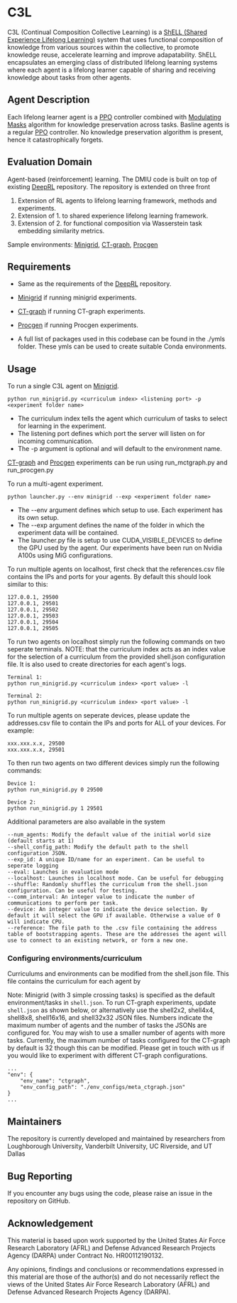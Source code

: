 # C3L 
C3L (Continual Composition Collective Learning) is a [ShELL (Shared Experience Lifelong Learning)](https://rdcu.be/dB9zt) system that uses functional composition of knowledge from various sources within the collective, to promote knowledge reuse, accelerate learning and improve adapatability.
ShELL encapsulates an emerging class of distributed lifelong learning systems where each agent is a lifelong learner capable of sharing and receiving knowledge about tasks from other agents.

## Agent Description
Each lifelong learner agent is a [PPO](https://arxiv.org/abs/1707.06347) controller combined with [Modulating Masks](https://arxiv.org/abs/2212.11110) algorithm for knowledge preservation across tasks.
Basline agents is a regular [PPO](https://arxiv.org/abs/1707.06347) controller. No knowledge preservation algorithm is present, hence it catastrophically forgets.

## Evaluation Domain
Agent-based (reinforcement) learning. The DMIU code is built on top of existing [DeepRL](https://github.com/ShangtongZhang/DeepRL) repository. The repository is extended on three front
1. Extension of RL agents to lifelong learning framework, methods and experiments.
2. Extension of 1. to shared experience lifelong learning framework.
3. Extension of 2. for functional composition via Wasserstein task embedding similarity metrics.

Sample environments: [Minigrid](https://github.com/Farama-Foundation/gym-minigrid), [CT-graph](https://github.com/soltoggio/CT-graph), [Procgen](https://github.com/openai/procgen)

## Requirements
- Same as the requirements of the [DeepRL](https://github.com/ShangtongZhang/DeepRL) repository.
- [Minigrid](https://github.com/Farama-Foundation/gym-minigrid) if running minigrid experiments.
- [CT-graph](https://github.com/soltoggio/CT-graph) if running CT-graph experiments.
- [Procgen](https://github.com/openai/procgen) if running Procgen experiments.

- A full list of packages used in this codebase can be found in the ./ymls folder. These ymls can be used to create suitable Conda environments.

## Usage
To run a single C3L agent on [Minigrid](https://github.com/Farama-Foundation/gym-minigrid).
```
python run_minigrid.py <curriculum index> <listening port> -p <experiment folder name>
```
- The curriculum index tells the agent which curriculum of tasks to select for learning in the experiment.
- The listening port defines which port the server will listen on for incoming communication.
- The -p argument is optional and will default to the environment name.


[CT-graph](https://github.com/soltoggio/CT-graph) and [Procgen](https://github.com/openai/procgen) experiments can be run using run_mctgraph.py and run_procgen.py


To run a multi-agent experiment.
```
python launcher.py --env minigrid --exp <experiment folder name>
```
- The --env argument defines which setup to use. Each experiment has its own setup.
- The --exp argument defines the name of the folder in which the experiment data will be contained.
- The launcher.py file is setup to use CUDA_VISIBLE_DEVICES to define the GPU used by the agent. Our experiments have been run on Nvidia A100s using MiG configurations.


To run multiple agents on localhost, first check that the references.csv file contains the IPs and ports for your agents. By default this should look similar to this:

```
127.0.0.1, 29500
127.0.0.1, 29501
127.0.0.1, 29502
127.0.0.1, 29503
127.0.0.1, 29504
127.0.0.1, 29505
```
To run two agents on localhost simply run the following commands on two seperate terminals. NOTE: that the curriculum index acts as an index value for the selection of a curriculum from the provided shell.json configuration file. It is also used to create directories for each agent's logs.
```
Terminal 1:
python run_minigrid.py <curriculum index> <port value> -l

Terminal 2:
python run_minigrid.py <curriculum index> <port value> -l
```

To run multiple agents on seperate devices, please update the addresses.csv file to contain the IPs and ports for ALL of your devices. For example:
```
xxx.xxx.x.x, 29500
xxx.xxx.x.x, 29501
```
To then run two agents on two different devices simply run the following commands:
```
Device 1:
python run_minigrid.py 0 29500

Device 2:
python run_minigrid.py 1 29501
```

Additional parameters are also available in the system
```
--num_agents: Modify the default value of the initial world size (default starts at 1)
--shell_config_path: Modify the default path to the shell configuration JSON.
--exp_id: A unique ID/name for an experiment. Can be useful to seperate logging
--eval: Launches in evaluation mode
--localhost: Launches in localhost mode. Can be useful for debugging
--shuffle: Randomly shuffles the curriculum from the shell.json configuration. Can be useful for testing.
--comm_interval: An integer value to indicate the number of communications to perform per task.
--device: An integer value to indicate the device selection. By default it will select the GPU if available. Otherwise a value of 0 will indicate CPU.
--reference: The file path to the .csv file containing the address table of bootstrapping agents. These are the addresses the agent will use to connect to an existing network, or form a new one.
```

### Configuring environments/curriculum
Curriculums and environments can be modified from the shell.json file. This file contains the curriculum for each agent by

Note: Minigrid (with 3 simple crossing tasks) is specified as the default environment/tasks in `shell.json`. To run CT-graph experiments, update `shell.json` as shown below, or alternatively use the shell2x2, shell4x4, shell8x8, shell16x16, and shell32x32 JSON files. Numbers indicate the maximum number of agents and the number of tasks the JSONs are configured for. You may wish to use a smaller number of agents with more tasks. Currently, the maximum number of tasks configured for the CT-graph by default is 32 though this can be modified. Please get in touch with us if you would like to experiment with different CT-graph configurations.
```
...
"env": {
    "env_name": "ctgraph",
    "env_config_path": "./env_configs/meta_ctgraph.json"
}
...
```

## Maintainers
The repository is currently developed and maintained by researchers from Loughborough University, Vanderbilt University, UC Riverside, and UT Dallas

## Bug Reporting
If you encounter any bugs using the code, please raise an issue in the repository on GitHub.

## Acknowledgement
This material is based upon work supported by the United States Air Force Research Laboratory (AFRL) and Defense Advanced Research Projects Agency (DARPA) under Contract No. HR00112190132.

Any opinions, findings and conclusions or recommendations expressed in this material are those of the author(s) and do not necessarily reflect the views of the United States Air Force Research Laboratory (AFRL) and Defense Advanced Research Projects Agency (DARPA).
